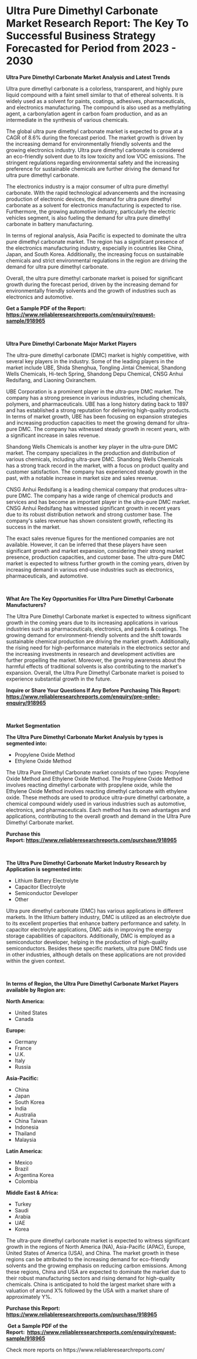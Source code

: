 <p><h1>Ultra Pure Dimethyl Carbonate Market Research Report: The Key To Successful Business Strategy Forecasted for Period from 2023 - 2030</h1></p><p><strong>Ultra Pure Dimethyl Carbonate Market Analysis and Latest Trends</strong></p>
<p><p>Ultra pure dimethyl carbonate is a colorless, transparent, and highly pure liquid compound with a faint smell similar to that of ethereal solvents. It is widely used as a solvent for paints, coatings, adhesives, pharmaceuticals, and electronics manufacturing. The compound is also used as a methylating agent, a carbonylation agent in carbon foam production, and as an intermediate in the synthesis of various chemicals.</p><p>The global ultra pure dimethyl carbonate market is expected to grow at a CAGR of 8.6% during the forecast period. The market growth is driven by the increasing demand for environmentally friendly solvents and the growing electronics industry. Ultra pure dimethyl carbonate is considered an eco-friendly solvent due to its low toxicity and low VOC emissions. The stringent regulations regarding environmental safety and the increasing preference for sustainable chemicals are further driving the demand for ultra pure dimethyl carbonate.</p><p>The electronics industry is a major consumer of ultra pure dimethyl carbonate. With the rapid technological advancements and the increasing production of electronic devices, the demand for ultra pure dimethyl carbonate as a solvent for electronics manufacturing is expected to rise. Furthermore, the growing automotive industry, particularly the electric vehicles segment, is also fueling the demand for ultra pure dimethyl carbonate in battery manufacturing.</p><p>In terms of regional analysis, Asia Pacific is expected to dominate the ultra pure dimethyl carbonate market. The region has a significant presence of the electronics manufacturing industry, especially in countries like China, Japan, and South Korea. Additionally, the increasing focus on sustainable chemicals and strict environmental regulations in the region are driving the demand for ultra pure dimethyl carbonate.</p><p>Overall, the ultra pure dimethyl carbonate market is poised for significant growth during the forecast period, driven by the increasing demand for environmentally friendly solvents and the growth of industries such as electronics and automotive.</p></p>
<p><strong>Get a Sample PDF of the Report:&nbsp; <a href="https://www.reliableresearchreports.com/enquiry/request-sample/918965">https://www.reliableresearchreports.com/enquiry/request-sample/918965</a></strong></p>
<p>&nbsp;</p>
<p><strong>Ultra Pure Dimethyl Carbonate Major Market Players</strong></p>
<p><p>The ultra-pure dimethyl carbonate (DMC) market is highly competitive, with several key players in the industry. Some of the leading players in the market include UBE, Shida Shenghua, Tongling Jintai Chemical, Shandong Wells Chemicals, Hi-tech Spring, Shandong Depu Chemical, CNSG Anhui Redsifang, and Liaoning Oxiranchem.</p><p>UBE Corporation is a prominent player in the ultra-pure DMC market. The company has a strong presence in various industries, including chemicals, polymers, and pharmaceuticals. UBE has a long history dating back to 1897 and has established a strong reputation for delivering high-quality products. In terms of market growth, UBE has been focusing on expansion strategies and increasing production capacities to meet the growing demand for ultra-pure DMC. The company has witnessed steady growth in recent years, with a significant increase in sales revenue.</p><p>Shandong Wells Chemicals is another key player in the ultra-pure DMC market. The company specializes in the production and distribution of various chemicals, including ultra-pure DMC. Shandong Wells Chemicals has a strong track record in the market, with a focus on product quality and customer satisfaction. The company has experienced steady growth in the past, with a notable increase in market size and sales revenue.</p><p>CNSG Anhui Redsifang is a leading chemical company that produces ultra-pure DMC. The company has a wide range of chemical products and services and has become an important player in the ultra-pure DMC market. CNSG Anhui Redsifang has witnessed significant growth in recent years due to its robust distribution network and strong customer base. The company's sales revenue has shown consistent growth, reflecting its success in the market.</p><p>The exact sales revenue figures for the mentioned companies are not available. However, it can be inferred that these players have seen significant growth and market expansion, considering their strong market presence, production capacities, and customer base. The ultra-pure DMC market is expected to witness further growth in the coming years, driven by increasing demand in various end-use industries such as electronics, pharmaceuticals, and automotive.</p></p>
<p>&nbsp;</p>
<p><strong>What Are The Key Opportunities For Ultra Pure Dimethyl Carbonate Manufacturers?</strong></p>
<p><p>The Ultra Pure Dimethyl Carbonate market is expected to witness significant growth in the coming years due to its increasing applications in various industries such as pharmaceuticals, electronics, and paints & coatings. The growing demand for environment-friendly solvents and the shift towards sustainable chemical production are driving the market growth. Additionally, the rising need for high-performance materials in the electronics sector and the increasing investments in research and development activities are further propelling the market. Moreover, the growing awareness about the harmful effects of traditional solvents is also contributing to the market's expansion. Overall, the Ultra Pure Dimethyl Carbonate market is poised to experience substantial growth in the future.</p></p>
<p><strong>Inquire or Share Your Questions If Any Before Purchasing This Report: <a href="https://www.reliableresearchreports.com/enquiry/pre-order-enquiry/918965">https://www.reliableresearchreports.com/enquiry/pre-order-enquiry/918965</a></strong></p>
<p>&nbsp;</p>
<p><strong>Market Segmentation</strong></p>
<p><strong>The Ultra Pure Dimethyl Carbonate Market Analysis by types is segmented into:</strong></p>
<p><ul><li>Propylene Oxide Method</li><li>Ethylene Oxide Method</li></ul></p>
<p><p>The Ultra Pure Dimethyl Carbonate market consists of two types: Propylene Oxide Method and Ethylene Oxide Method. The Propylene Oxide Method involves reacting dimethyl carbonate with propylene oxide, while the Ethylene Oxide Method involves reacting dimethyl carbonate with ethylene oxide. These methods are used to produce ultra-pure dimethyl carbonate, a chemical compound widely used in various industries such as automotive, electronics, and pharmaceuticals. Each method has its own advantages and applications, contributing to the overall growth and demand in the Ultra Pure Dimethyl Carbonate market.</p></p>
<p><strong>Purchase this Report:&nbsp;<a href="https://www.reliableresearchreports.com/purchase/918965">https://www.reliableresearchreports.com/purchase/918965</a></strong></p>
<p>&nbsp;</p>
<p><strong>The Ultra Pure Dimethyl Carbonate Market Industry Research by Application is segmented into:</strong></p>
<p><ul><li>Lithium Battery Electrolyte</li><li>Capacitor Electrolyte</li><li>Semiconductor Developer</li><li>Other</li></ul></p>
<p><p>Ultra pure dimethyl carbonate (DMC) has various applications in different markets. In the lithium battery industry, DMC is utilized as an electrolyte due to its excellent properties that enhance battery performance and safety. In capacitor electrolyte applications, DMC aids in improving the energy storage capabilities of capacitors. Additionally, DMC is employed as a semiconductor developer, helping in the production of high-quality semiconductors. Besides these specific markets, ultra pure DMC finds use in other industries, although details on these applications are not provided within the given context.</p></p>
<p>&nbsp;</p>
<p><strong>In terms of Region, the Ultra Pure Dimethyl Carbonate Market Players available by Region are:</strong></p>
<p>
    <p> <strong> North America: </strong>
        <ul>
            <li>United States</li>
            <li>Canada</li>
        </ul>
        </p> 
    <p> <strong> Europe: </strong>
        <ul>
            <li>Germany</li>
            <li>France</li>
            <li>U.K.</li>
            <li>Italy</li>
            <li>Russia</li>
        </ul>
        </p> 
    <p> <strong> Asia-Pacific: </strong>
        <ul>
            <li>China</li>
            <li>Japan</li>
            <li>South Korea</li>
            <li>India</li>
            <li>Australia</li>
            <li>China Taiwan</li>
            <li>Indonesia</li>
            <li>Thailand</li>
            <li>Malaysia</li>
        </ul>
        </p> 
    <p> <strong> Latin America: </strong>
        <ul>
            <li>Mexico</li>
            <li>Brazil</li>
            <li>Argentina Korea</li>
            <li>Colombia</li>
        </ul>
        </p> 
    <p> <strong> Middle East & Africa: </strong>
        <ul>
            <li>Turkey</li>
            <li>Saudi</li>
            <li>Arabia</li>
            <li>UAE</li>
            <li>Korea</li>
        </ul>
    </p>
    </p>
<p><p>The ultra-pure dimethyl carbonate market is expected to witness significant growth in the regions of North America (NA), Asia-Pacific (APAC), Europe, United States of America (USA), and China. The market growth in these regions can be attributed to the increasing demand for eco-friendly solvents and the growing emphasis on reducing carbon emissions. Among these regions, China and USA are expected to dominate the market due to their robust manufacturing sectors and rising demand for high-quality chemicals. China is anticipated to hold the largest market share with a valuation of around X% followed by the USA with a market share of approximately Y%.</p></p>
<p><strong>Purchase this Report: <a href="https://www.reliableresearchreports.com/purchase/918965">https://www.reliableresearchreports.com/purchase/918965</a></strong></p>
<p>&nbsp;<strong>Get a Sample PDF of the Report:&nbsp;&nbsp;<a href="https://www.reliableresearchreports.com/enquiry/request-sample/918965">https://www.reliableresearchreports.com/enquiry/request-sample/918965</a></strong></p>
<p><strong></strong></p>
<p>Check more reports on https://www.reliableresearchreports.com/</p>